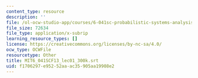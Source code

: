 ```yaml
---
content_type: resource
description: ''
file: /ol-ocw-studio-app/courses/6-041sc-probabilistic-systems-analysis-and-applied-probability-fall-2013/f1706297e95252aaac35905aa19908e2_MIT6_041SCF13_lec01_300k.vtt
file_size: 72634
file_type: application/x-subrip
learning_resource_types: []
license: https://creativecommons.org/licenses/by-nc-sa/4.0/
ocw_type: OCWFile
resourcetype: Other
title: MIT6_041SCF13_lec01_300k.srt
uid: f1706297-e952-52aa-ac35-905aa19908e2
---
```

